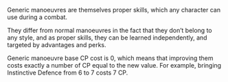 Generic manoeuvres are themselves proper skills, which any character can use
during a combat.

They differ from normal manoeuvres in the fact that they don’t belong to any
style, and as proper skills, they can be learned independently, and targeted by
advantages and perks.

Generic manoeuvre base CP cost is 0, which means that improving them costs
exactly a number of CP equal to the new value. For example, bringing Instinctive
Defence from 6 to 7 costs 7 CP.
